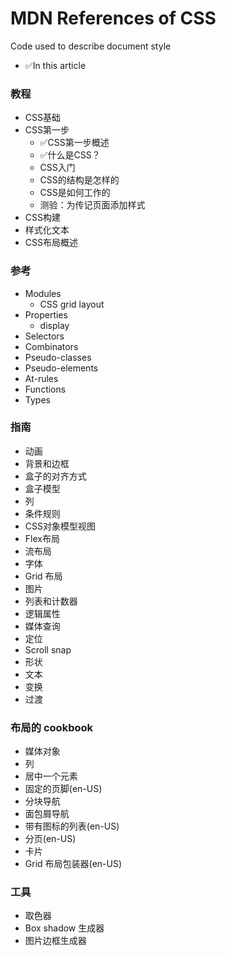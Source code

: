 # MDN References of CSS
Code used to describe document style
- ✅In this article
### 教程

- CSS基础
- CSS第一步
    - ✅CSS第一步概述
    - ✅什么是CSS？
    - CSS入门
    - CSS的结构是怎样的
    - CSS是如何工作的
    - 测验：为传记页面添加样式
- CSS构建
- 样式化文本
- CSS布局概述
### 参考

- Modules
    - CSS grid layout
- Properties
    - display
- Selectors
- Combinators
- Pseudo-classes
- Pseudo-elements
- At-rules
- Functions
- Types

### 指南
- 动画
- 背景和边框
- 盒子的对齐方式
- 盒子模型
- 列
- 条件规则
- CSS对象模型视图
- Flex布局
- 流布局
- 字体
- Grid 布局
- 图片
- 列表和计数器
- 逻辑属性
- 媒体查询
- 定位
- Scroll snap
- 形状
- 文本
- 变换
- 过渡

### 布局的 cookbook
- 媒体对象
- 列
- 居中一个元素
- 固定的页脚(en-US)
- 分块导航
- 面包屑导航
- 带有图标的列表(en-US)
- 分页(en-US)
- 卡片
- Grid 布局包装器(en-US)

### 工具
- 取色器
- Box shadow 生成器
- 图片边框生成器